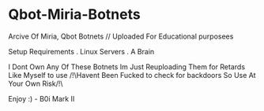 # Qbot-Miria-Botnets
Arcive Of Miria, Qbot Botnets // Uploaded For Educational purposees 

Setup Requirements 
. Linux Servers
. A Brain

I Dont Own Any Of These Botnets Im Just Reuploading Them for Retards Like Myself to use 
/!\Havent Been Fucked to check for backdoors So Use At Your Own Risk/!\

Enjoy :) - B0i Mark II
